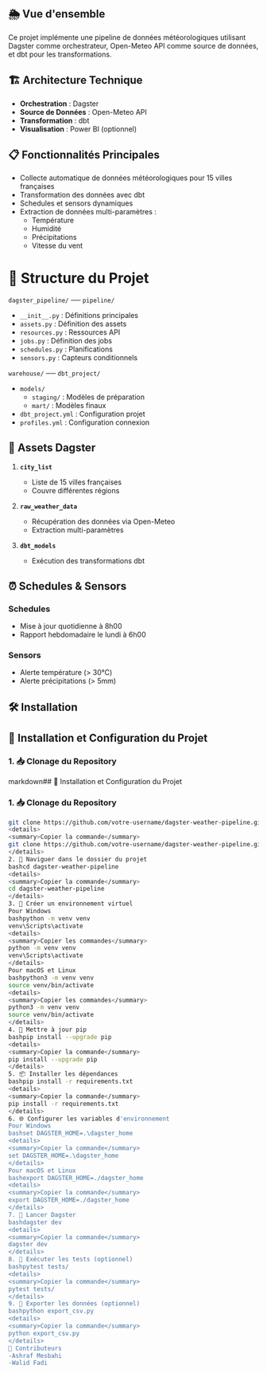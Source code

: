 
## 🌦️ Vue d'ensemble
Ce projet implémente une pipeline de données météorologiques utilisant Dagster comme orchestrateur, Open-Meteo API comme source de données, et dbt pour les transformations.

## 🏗️ Architecture Technique
- **Orchestration** : Dagster
- **Source de Données** : Open-Meteo API
- **Transformation** : dbt
- **Visualisation** : Power BI (optionnel)

## 📋 Fonctionnalités Principales

- Collecte automatique de données météorologiques pour 15 villes françaises
- Transformation des données avec dbt
- Schedules et sensors dynamiques
- Extraction de données multi-paramètres :
  * Température
  * Humidité
  * Précipitations
  * Vitesse du vent

# 📂 Structure du Projet

`dagster_pipeline/` ── `pipeline/` 
- `__init__.py` : Définitions principales
- `assets.py` : Définition des assets
- `resources.py` : Ressources API
- `jobs.py` : Définition des jobs 
- `schedules.py` : Planifications
- `sensors.py` : Capteurs conditionnels

`warehouse/` ── `dbt_project/`
- `models/`
  - `staging/` : Modèles de préparation
  - `mart/` : Modèles finaux
- `dbt_project.yml` : Configuration projet
- `profiles.yml` : Configuration connexion

## 🚀 Assets Dagster

1. **`city_list`**
   - Liste de 15 villes françaises
   - Couvre différentes régions

2. **`raw_weather_data`**
   - Récupération des données via Open-Meteo
   - Extraction multi-paramètres

3. **`dbt_models`**
   - Exécution des transformations dbt

## ⏰ Schedules & Sensors

### Schedules
- Mise à jour quotidienne à 8h00
- Rapport hebdomadaire le lundi à 6h00

### Sensors
- Alerte température (> 30°C)
- Alerte précipitations (> 5mm)


## 🛠 Installation

## 🚀 Installation et Configuration du Projet

### 1. 📥 Clonage du Repository
markdown## 🚀 Installation et Configuration du Projet

### 1. 📥 Clonage du Repository
```bash
git clone https://github.com/votre-username/dagster-weather-pipeline.git
<details>
<summary>Copier la commande</summary>
git clone https://github.com/votre-username/dagster-weather-pipeline.git
</details>
2. 📂 Naviguer dans le dossier du projet
bashcd dagster-weather-pipeline
<details>
<summary>Copier la commande</summary>
cd dagster-weather-pipeline
</details>
3. 🐍 Créer un environnement virtuel
Pour Windows
bashpython -m venv venv
venv\Scripts\activate
<details>
<summary>Copier les commandes</summary>
python -m venv venv
venv\Scripts\activate
</details>
Pour macOS et Linux
bashpython3 -m venv venv
source venv/bin/activate
<details>
<summary>Copier les commandes</summary>
python3 -m venv venv
source venv/bin/activate
</details>
4. 🔧 Mettre à jour pip
bashpip install --upgrade pip
<details>
<summary>Copier la commande</summary>
pip install --upgrade pip
</details>
5. 📦 Installer les dépendances
bashpip install -r requirements.txt
<details>
<summary>Copier la commande</summary>
pip install -r requirements.txt
</details>
6. 🌐 Configurer les variables d'environnement
Pour Windows
bashset DAGSTER_HOME=.\dagster_home
<details>
<summary>Copier la commande</summary>
set DAGSTER_HOME=.\dagster_home
</details>
Pour macOS et Linux
bashexport DAGSTER_HOME=./dagster_home
<details>
<summary>Copier la commande</summary>
export DAGSTER_HOME=./dagster_home
</details>
7. 🏃 Lancer Dagster
bashdagster dev
<details>
<summary>Copier la commande</summary>
dagster dev
</details>
8. 🧪 Exécuter les tests (optionnel)
bashpytest tests/
<details>
<summary>Copier la commande</summary>
pytest tests/
</details>
9. 💾 Exporter les données (optionnel)
bashpython export_csv.py
<details>
<summary>Copier la commande</summary>
python export_csv.py
</details>
👥 Contributeurs
-Ashraf Mesbahi
-Walid Fadi
